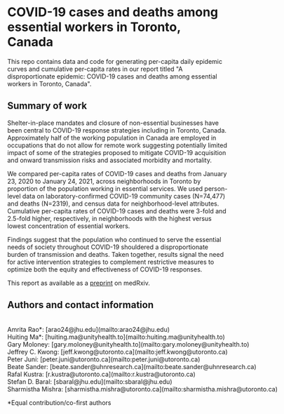 # COVID-19 cases and deaths among essential workers in Toronto, Canada
This repo contains data and code for generating per-capita daily epidemic curves and cumulative per-capita rates in our report titled "A disproportionate epidemic: COVID-19 cases and deaths among essential workers in Toronto, Canada".

## Summary of work
Shelter-in-place mandates and closure of non-essential businesses have been central to COVID-19 response strategies including in Toronto, Canada. Approximately half of the working population in Canada are employed in occupations that do not allow for remote work suggesting potentially limited impact of some of the strategies proposed to mitigate COVID-19 acquisition and onward transmission risks and associated morbidity and mortality. 

We compared per-capita rates of COVID-19 cases and deaths from January 23, 2020 to January 24, 2021, across neighborhoods in Toronto by proportion of the population working in essential services. We used person-level data on laboratory-confirmed COVID-19 community cases (N=74,477) and deaths (N=2319), and census data for neighborhood-level attributes. Cumulative per-capita rates of COVID-19 cases and deaths were 3-fold and 2.5-fold higher, respectively, in neighborhoods with the highest versus lowest concentration of essential workers. 

Findings suggest that the population who continued to serve the essential needs of society throughout COVID-19 shouldered a disproportionate burden of transmission and deaths. Taken together, results signal the need for active intervention strategies to complement restrictive measures to optimize both the equity and effectiveness of COVID-19 responses.

This report as available as a [preprint](https://www.medrxiv.org/content/10.1101/2021.02.15.21251572v1.full-text) on medRxiv.

## Authors and contact information
<div style="white-space: pre">
Amrita Rao*: [arao24@jhu.edu](mailto:arao24@jhu.edu)
Huiting Ma*: [huiting.ma@unityhealth.to](mailto:huiting.ma@unityhealth.to)
Gary Moloney: [gary.moloney@unityhealth.to](mailto:gary.moloney@unityhealth.to)
Jeffrey C. Kwong: [jeff.kwong@utoronto.ca](mailto:jeff.kwong@utoronto.ca)
Peter Juni: [peter.juni@utoronto.ca](mailto:peter.juni@utoronto.ca)
Beate Sander: [beate.sander@uhnresearch.ca](mailto:beate.sander@uhnresearch.ca)
Rafal Kustra: [r.kustra@utoronto.ca](mailto:r.kustra@utoronto.ca)
Stefan D. Baral: [sbaral@jhu.edu](mailto:sbaral@jhu.edu)
Sharmistha Mishra: [sharmistha.mishra@utoronto.ca](mailto:sharmistha.mishra@utoronto.ca)
</div>

*Equal contribution/co-first authors
